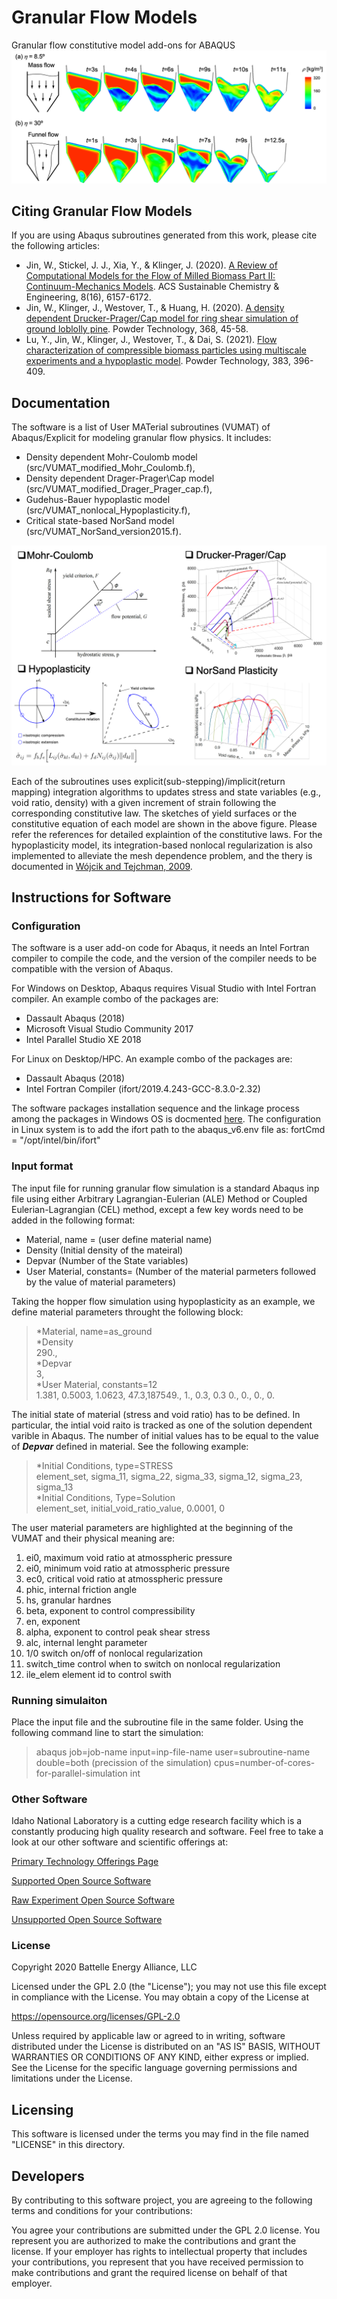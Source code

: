 # Granular Flow Models
Granular flow constitutive model add-ons for ABAQUS
<img src="images/hopper_flowPattern.png">

Citing Granular Flow Models
-----
If you are using Abaqus subroutines generated from this work, please cite the following articles:

 - Jin, W., Stickel, J. J., Xia, Y., & Klinger, J. (2020). [A Review of Computational Models for the Flow of Milled Biomass Part II: Continuum-Mechanics Models](https://doi.org/10.1021/acssuschemeng.0c00412). ACS Sustainable Chemistry & Engineering, 8(16), 6157-6172.
 - Jin, W., Klinger, J., Westover, T., & Huang, H. (2020). [A density dependent Drucker-Prager/Cap model for ring shear simulation of ground loblolly pine](https://doi.org/10.1016/j.powtec.2020.04.038). Powder Technology, 368, 45-58.
 - Lu, Y., Jin, W., Klinger, J., Westover, T., & Dai, S. (2021). [Flow characterization of compressible biomass particles using multiscale experiments and a hypoplastic model](https://doi.org/10.1016/j.powtec.2021.01.027). Powder Technology, 383, 396-409.


Documentation
-----
The software is a list of User MATerial subroutines (VUMAT) of Abaqus/Explicit for modeling granular flow physics.  It includes:
- Density dependent Mohr-Coulomb model (src/VUMAT_modified_Mohr_Coulomb.f),
- Density dependent Drager-Prager\Cap model (src/VUMAT_modified_Drager_Prager_cap.f),
- Gudehus-Bauer hypoplastic model (src/VUMAT_nonlocal_Hypoplasticity.f), 
- Critical state-based NorSand model (src/VUMAT_NorSand_version2015.f). 

<img src="images/Constitutive_model_demo.png">

Each of the subroutines uses explicit(sub-stepping)/implicit(return mapping) integration algorithms to updates stress and state variables (e.g., void ratio, density) with a given increment of strain following the corresponding constitutive law. The sketches of yield surfaces or the constitutive equation of each model are shown in the above figure. Please refer the references for detailed explaintion of the constitutive laws. For the hypoplasticity model, its integration-based nonlocal regularization is also implemented to alleviate the mesh dependence problem, and the thery is documented in [Wójcik and Tejchman, 2009](https://www.sciencedirect.com/science/article/abs/pii/S0032591009000588).

Instructions for Software 
-----

### Configuration
The software is a user add-on code for Abaqus, it needs an Intel Fortran compiler to compile the code, and the version of the compiler needs to be compatible with the version of Abaqus. 

For Windows on Desktop, Abaqus requires Visual Studio with Intel Fortran compiler. An example combo of the packages are:
- Dassault Abaqus (2018)
- Microsoft Visual Studio Community 2017
- Intel Parallel Studio XE 2018

For Linux on Desktop/HPC. An example combo of the packages are:
- Dassault Abaqus (2018)
- Intel Fortran Compiler (ifort/2019.4.243-GCC-8.3.0-2.32)

The software packages installation sequence and the linkage process among the packages in Windows OS is docmented [here](https://www.researchgate.net/publication/339133184_Linking_Abaqus_2020_Intel_Fortran_Compiler_160_Visual_Studio_2015_in_Windows_10_x64). The configuration in Linux system is to add the ifort path to the abaqus_v6.env file as: fortCmd = "/opt/intel/bin/ifort"

### Input format
The input file for running granular flow simulation is a standard Abaqus inp file using either Arbitrary Lagrangian-Eulerian (ALE) Method or Coupled Eulerian-Lagrangian (CEL) method, except a few key words need to be added in the  following format:
* Material, name = (user define material name)
* Density (Initial density of the mateiral)
* Depvar (Number of the State variables)
* User Material, constants= (Number of the material parmeters followed by the value of material parameters)

Taking the hopper flow simulation using hypoplasticity as an example, we define material parameters throught the following block:
>*Material, name=as_ground <br>
>*Density<br>
>290.,<br>
>*Depvar<br>
>3,<br>
>*User Material, constants=12<br>
> 1.381, 0.5003, 1.0623,   47.3,187549.,     1.,    0.3,    0.3 0.,     0.,     0.,     0.<br>

The initial state of material (stress and void ratio) has to be defined. In particular, the intial void raito is tracked as one of the solution dependent varible in Abaqus. The number of initial values has to be equal to the value of ***Depvar*** defined in material. See the following example:
>*Initial Conditions, type=STRESS <br>
>element_set, sigma_11, sigma_22, sigma_33, sigma_12, sigma_23, sigma_13 <br>
>*Initial Conditions, Type=Solution <br>
>element_set, initial_void_ratio_value, 0.0001, 0 <br>

The user material parameters are highlighted at the beginning of the VUMAT and their physical meaning are:
1. ei0, maximum void ratio at atmosspheric pressure
2. ei0, minimum void ratio at atmosspheric pressure
3. ec0, critical void ratio at atmosspheric pressure
4. phic, internal friction angle
5. hs, granular hardnes
6. beta, exponent to control compressibility
7. en, exponent
8. alpha, exponent to control peak shear stress
9. alc, internal lenght parameter
10. 1/0 switch on/off of nonlocal regularization
11. switch_time control when to switch on nonlocal regularization
12. ile_elem element id to control swith

### Running simulaiton
Place the input file and the subroutine file in the same folder. Using the following command line to start the simulation:

>abaqus job=job-name input=inp-file-name user=subroutine-name double=both (precission of the simulation) cpus=number-of-cores-for-parallel-simulation  int

<!-- ### Author
[Wencheng Jin](https://sites.google.com/view/wenchengjin/research), Idaho National Laboratory, wencheng.jin@inl.gov -->

### Other Software
Idaho National Laboratory is a cutting edge research facility which is a constantly producing high quality research and software. Feel free to take a look at our other software and scientific offerings at:

[Primary Technology Offerings Page](https://www.inl.gov/inl-initiatives/technology-deployment)

[Supported Open Source Software](https://github.com/idaholab)

[Raw Experiment Open Source Software](https://github.com/IdahoLabResearch)

[Unsupported Open Source Software](https://github.com/IdahoLabCuttingBoard)

### License

Copyright 2020 Battelle Energy Alliance, LLC

Licensed under the GPL 2.0 (the "License");
you may not use this file except in compliance with the License.
You may obtain a copy of the License at

  https://opensource.org/licenses/GPL-2.0

Unless required by applicable law or agreed to in writing, software
distributed under the License is distributed on an "AS IS" BASIS,
WITHOUT WARRANTIES OR CONDITIONS OF ANY KIND, either express or implied.
See the License for the specific language governing permissions and
limitations under the License.



Licensing
-----
This software is licensed under the terms you may find in the file named "LICENSE" in this directory.


Developers
-----
By contributing to this software project, you are agreeing to the following terms and conditions for your contributions:

You agree your contributions are submitted under the GPL 2.0 license. You represent you are authorized to make the contributions and grant the license. If your employer has rights to intellectual property that includes your contributions, you represent that you have received permission to make contributions and grant the required license on behalf of that employer.